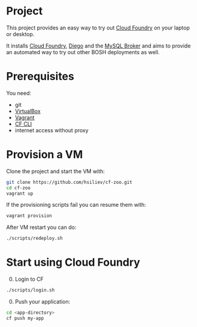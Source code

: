 # Project
This project provides an easy way to try out [Cloud Foundry](https://www.cloudfoundry.org/) on your laptop or desktop. 

It installs [Cloud Foundry](https://github.com/cloudfoundry/cf-release), [Diego](https://github.com/cloudfoundry/diego-release) and the [MySQL Broker](https://github.com/cloudfoundry/cf-mysql-broker) and aims to provide an automated way to try out other BOSH deployments as well.

# Prerequisites

You need:
* git
* [VirtualBox](https://www.virtualbox.org)
* [Vagrant](https://www.vagrantup.com)
* [CF CLI](https://github.com/cloudfoundry/cli#downloads)
* internet access without proxy

# Provision a VM

Clone the project and start the VM with:
```bash
git clone https://github.com/hsiliev/cf-zoo.git
cd cf-zoo
vagrant up
```

If the provisioning scripts fail you can resume them with:
```bash
vagrant provision
```

After VM restart you can do:
```bash
./scripts/redeploy.sh
```

# Start using Cloud Foundry

0. Login to CF

  ```bash
  ./scripts/login.sh
  ```
  
0. Push your application:

  ```bash
  cd <app-directory>
  cf push my-app
  ```
